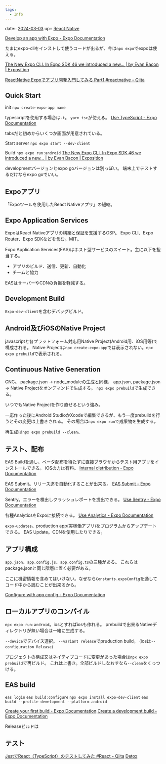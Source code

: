 ```yaml
---
tags:
  - Info
---
```


date:: [2024-03-03](/Daily_Note/2024-03-03.md)
up:: [React Native](../Bar/Framework/React%20Native.md)

[Develop an app with Expo - Expo Documentation](https://docs.expo.dev/workflow/overview/)

たまにexpo-cliをインストして使うコードが出るが、今は`npx expo`でexpoは使える。

[The New Expo CLI. In Expo SDK 46 we introduced a new… | by Evan Bacon | Exposition](https://blog.expo.dev/the-new-expo-cli-f4250d8e3421)


[ReactNative Expoでアプリ開発入門してみる Part1 #reactnative - Qiita](https://qiita.com/RuruCun/items/4e7ffdfb071c8cee26eb)

## Quick Start
init
`npx create-expo-app name`

typescriptを使用する場合は`-t`。
`yarn tsc`が使える。
[Use TypeScript - Expo Documentation](https://docs.expo.dev/guides/typescript/)

tabsだと初めからいくつか画面が用意されている。

Start server
`npx expo start --dev-client`

Build
`npx expo run:android`
[The New Expo CLI. In Expo SDK 46 we introduced a new… | by Evan Bacon | Exposition](https://blog.expo.dev/the-new-expo-cli-f4250d8e3421)

developmentバージョンとexpo goバージョンは別っぽい。
端末上でテストするだけならexpo goでいい。
## Expoアプリ
「Expoツールを使用したReact Nativeアプリ」の短縮。

## Expo Application Services

ExpoはReact Nativeアプリの構築と保証を支援するOSP。
Expo CLI、Expo Router、Expo SDKなどを含む。MIT。

Expo Application Services(EAS)はホスト型サービスのスイート。主に以下を担当する。
- アプリのビルド、送信、更新、自動化
- チームと協力

EASはサーバーやCDNの負担を軽減する。

## Development Build
`Expo-dev-client`を含むデバッグビルド。

## Android及びiOSのNative Project
javascriptと各プラットフォーム対応用Native Project(Android用、iOS用等)で構成される。
Native Projectは`npx create-expo-app`では表示されない。`npx expo prebuild`で表示される。

## Continuous Native Generation
CNG。
package.json -> node_moduleの生成と同様、
app.json, package.json -> Native Projectをオンデマンドで生成する。
`npx expo prebuild`で生成できる。

いつでもNative Projectを作り直せるという強み。

一応作った後にAndroid StudioかXcodeで編集できるが、もう一度prebuildを行うとその変更は上書きされる。
その場合は`npx expo run`で成果物を生成する。

再生成は`npx expo prebuild --clean`。

## テスト、配布
EAS Buildを通し、ベータ配布を待たずに直接ブラウザからテスト用アプリをインストールできる。
iOSの方は有料。
[Internal distribution - Expo Documentation](https://docs.expo.dev/build/internal-distribution/)

EAS Submit。リリース迄を自動化することが出来る。
[EAS Submit - Expo Documentation](https://docs.expo.dev/submit/introduction/)

Sentry。エラーを検出しクラッシュレポートを提出できる。
[Use Sentry - Expo Documentation](https://docs.expo.dev/guides/using-sentry/)

各種AnalyticsをExpoに接続できる。
[Use Analytics - Expo Documentation](https://docs.expo.dev/guides/using-analytics/)

`expo-updates`。production app(実稼働アプリ)をプログラムからアップデートできる。
EAS Update。CDNを使用したりできる。

## アプリ構成
`app.json`、`app.config.js`、`app.config.ts`の三種がある。
これらはpackage.jsonと同じ階層に置く必要がある。

ここに機密情報を含めてはいけない。なぜなら`Constants.expoConfig`を通してコード中から読むことが出来るから。

[Configure with app config - Expo Documentation](https://docs.expo.dev/workflow/configuration/)

## ローカルアプリのコンパイル
`npx expo run:android`。iosとすればiosも作れる。
prebuildで出来るNativeディレクトリが無い場合は一緒に生成する。

`--device`でデバイス選択。
`--variant release`でpruduction build。
(iosは`--configuration Release`)

プロジェクトの構成又はネイティブコードに変更があった場合は`npx expo prebuild`で再ビルド。
これは上書き。全部ビルドしなおすなら`--clean`をくっつける。

## EAS build
`eas login`
`eas build:configure`
`npx expo install expo-dev-client`
`eas build --profile development --platform android`

[Create your first build - Expo Documentation](https://docs.expo.dev/build/setup/)
[Create a development build - Expo Documentation](https://docs.expo.dev/develop/development-builds/create-a-build/)

Releaseビルドは

## テスト
[JestでReact（TypeScript）のテストしてみた #React - Qiita](https://qiita.com/piguchi/items/08bdb18a931d1fc78457)
[Detox](https://wix.github.io/Detox/)